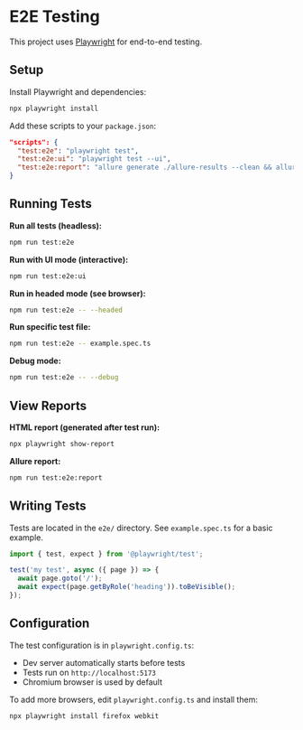 # E2E Testing

This project uses [Playwright](https://playwright.dev/) for end-to-end testing.

## Setup

Install Playwright and dependencies:

```bash
npx playwright install
```

Add these scripts to your `package.json`:

```json
"scripts": {
  "test:e2e": "playwright test",
  "test:e2e:ui": "playwright test --ui",
  "test:e2e:report": "allure generate ./allure-results --clean && allure open"
}
```

## Running Tests

**Run all tests (headless):**
```bash
npm run test:e2e
```

**Run with UI mode (interactive):**
```bash
npm run test:e2e:ui
```

**Run in headed mode (see browser):**
```bash
npm run test:e2e -- --headed
```

**Run specific test file:**
```bash
npm run test:e2e -- example.spec.ts
```

**Debug mode:**
```bash
npm run test:e2e -- --debug
```

## View Reports

**HTML report (generated after test run):**
```bash
npx playwright show-report
```

**Allure report:**
```bash
npm run test:e2e:report
```

## Writing Tests

Tests are located in the `e2e/` directory. See `example.spec.ts` for a basic example.

```typescript
import { test, expect } from '@playwright/test';

test('my test', async ({ page }) => {
  await page.goto('/');
  await expect(page.getByRole('heading')).toBeVisible();
});
```

## Configuration

The test configuration is in `playwright.config.ts`:
- Dev server automatically starts before tests
- Tests run on `http://localhost:5173`
- Chromium browser is used by default

To add more browsers, edit `playwright.config.ts` and install them:
```bash
npx playwright install firefox webkit
```

